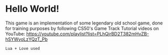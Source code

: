 # Hello World!

This game is an implementation of some legendary old school game, 
done for training purposes by following CS50's Game Track Tutorial
videos on YouTube: https://youtube.com/playlist?list=PLhQjrBD2T382mHvZB-hSYWvoLzYQzT_Pb

```Lua + Love used```
